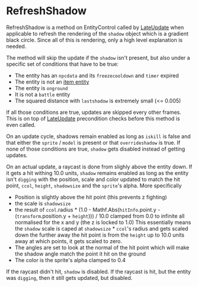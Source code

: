 # RefreshShadow
RefreshShadow is a method on EntityControl called by [LateUpdate](Unity%20events/LateUpdate.md) when applicable to refresh the rendering of the `shadow` object which is a gradient black circle. Since all of this is rendering, only a high level explanation is needed.

The method will skip the update if the `shadow` isn't present, but also under a specific set of conditions that have to be true:

* The entity has an `npcdata` and its `freezecooldown` and `timer` expired
* The entity is not an [item entity](../Item%20entity.md)
* The entity is `onground`
* It is not a `battle` entity
* The squared distance with `lastshadow` is extremely small (\<= 0.005)

If all those conditions are true, updates are skipped every other frames. This is on top of [LateUpdate](Unity%20events/LateUpdate.md) precondition checks before this method is even called.

On an update cycle, shadows remain enabled as long as `iskill` is false and that either the `sprite` / `model` is present or that `overrideshadow` is true. If none of those conditions are true, `shadow` gets disabled instead of getting updates. 

On an actual update, a raycast is done from slighly above the entity down. If it gets a hit withing 10.0 units, `shadow` remains enabled as long as the entity isn't `digging` with the position, scale and color updated to match the hit point, `ccol`, `height`, `shadowsize` and the `sprite`'s alpha. More specifically

* Position is slightly above the hit point (this prevents z fighting)
* the scale is `shadowsize` 
* the result of `ccol`.radius * (1.0 - Mathf.Abs(`hitInfo`.point.y - (`transform`.position.y + `height`))) / 10.0 clamped from 0.0 to infinite all normalised for the x and y (the z is locked to 1.0) This essentially means the `shadow` scale is caped at `shadowsize` * `ccol`'s radius and gets scaled down the further away the hit point is from the `height` up to 10.0 units away at which points, it gets scaled to zero.
* The angles are set to look at the normal of the hit point which will make the shadow angle match the point it hit on the ground
* The color is the sprite's alpha clamped to 0.4

If the raycast didn't hit, `shadow` is disabled. If the raycast is hit, but the entity was `digging`, then it still gets updated, but disabled.
